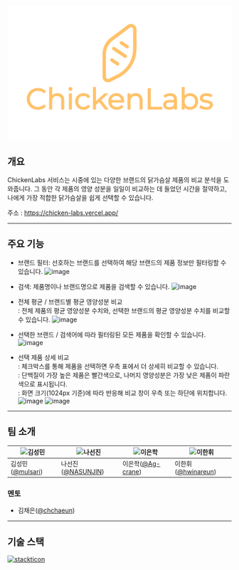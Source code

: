 ![alt text](src/assets/imges/ChickenLabsLogo.png)

## 개요

ChickenLabs 서비스는 시중에 있는 다양한 브랜드의 닭가슴살 제품의 비교 분석을 도와줍니다. 
그 동안 각 제품의 영양 성분을 일일이 비교하는 데 들었던 시간을 절약하고, 나에게 가장 적합한 닭가슴살을 쉽게 선택할 수 있습니다.

주소 : https://chicken-labs.vercel.app/

- - -
## 주요 기능
- 브랜드 필터: 선호하는 브랜드를 선택하여 해당 브랜드의 제품 정보만 필터링할 수 있습니다.
![image](https://github.com/user-attachments/assets/b218749b-1cf1-4a00-99f8-93a42d36f53a)

- 검색: 제품명이나 브랜드명으로 제품을 검색할 수 있습니다.
![image](https://github.com/user-attachments/assets/753f7257-bc97-49b7-8009-065e721984c9)

- 전체 평균 / 브랜드별 평균 영양성분 비교<br>
    : 전체 제품의 평균 영양성분 수치와, 선택한 브랜드의 평균 영양성분 수치를 비교할 수 있습니다.
![image](https://github.com/user-attachments/assets/cb0cfee1-8bfb-4dd6-9a52-e69df73a3d55)

- 선택한 브랜드 / 검색어에 따라 필터링된 모든 제품을 확인할 수 있습니다.
![image](https://github.com/user-attachments/assets/9c5711c5-1308-43a1-88c1-c9a966ecf62e)

- 선택 제품 상세 비교<br>
    : 체크박스를 통해 제품을 선택하면 우측 표에서 더 상세히 비교할 수 있습니다.<br>
    : 단백질이 가장 높은 제품은 빨간색으로, 나머지 영양성분은 가장 낮은 제품이 파란색으로 표시됩니다.<br>
    : 화면 크기(1024px 기준)에 따라 반응해 비교 창이 우측 또는 하단에 위치합니다.
![image](https://github.com/user-attachments/assets/cb8c14fc-65ef-4dc6-b0f3-df2caf21882c)
![image](https://github.com/user-attachments/assets/44eee4b9-1a41-48ed-91f6-2be09c58ac2d)


- - -
## 팀 소개

| ![김성민](https://avatars.githubusercontent.com/u/166817089?v=4) | ![나선진](https://avatars.githubusercontent.com/u/74398946?v=4) |  ![이은학](https://avatars.githubusercontent.com/u/112919689?v=4) | ![이한휘](https://avatars.githubusercontent.com/u/165121326?v=4)|
|--------------------------------------------------------------------------------------------------------------|--------------------------------------------------------------|--------------------------------------------------------------------------------------------------------|---|
| 김성민([@mulsari](https://github.com/mulsari)) |나선진([@NASUNJIN](https://github.com/NASUNJIN))| 이은학([@Ag-crane](https://github.com/Ag-crane)) |이한휘([@hwinareun](https://github.com/hwinareun))|

### 멘토
- 김채은([@chchaeun](https://github.com/chchaeun))

- - -
## 기술 스택
[![stackticon](https://firebasestorage.googleapis.com/v0/b/stackticon-81399.appspot.com/o/images%2F1721863782268?alt=media&token=86643072-3f6b-44e9-a421-450ebd0217bf)](https://github.com/msdio/stackticon)

